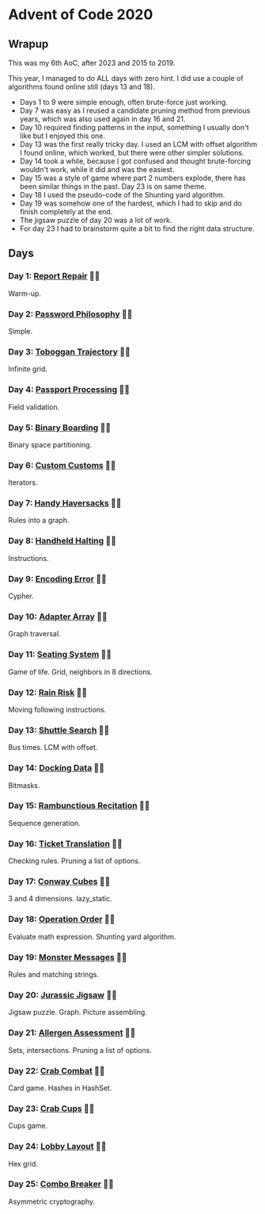 # Advent of Code 2020

## Wrapup

This was my 6th AoC, after 2023 and 2015 to 2019.

This year, I managed to do ALL days with zero hint. I did use a couple of algorithms found online still (days 13 and 18).

- Days 1 to 9 were simple enough, often brute-force just working.
- Day 7 was easy as I reused a candidate pruning method from previous years, which was also used again in day 16 and 21.
- Day 10 required finding patterns in the input, something I usually don't like but I enjoyed this one.
- Day 13 was the first really tricky day. I used an LCM with offset algorithm I found online, which worked, but there were other simpler solutions.
- Day 14 took a while, because I got confused and thought brute-forcing wouldn't work, while it did and was the easiest.
- Day 15 was a style of game where part 2 numbers explode, there has been similar things in the past. Day 23 is on same theme.
- Day 18 I used the pseudo-code of the Shunting yard algorithm.
- Day 19 was somehow one of the hardest, which I had to skip and do finish completely at the end.
- The jigsaw puzzle of day 20 was a lot of work.
- For day 23 I had to brainstorm quite a bit to find the right data structure.

## Days

### Day 1: [Report Repair](day01/README.md) 🌟🌟

Warm-up.

### Day 2: [Password Philosophy](day02/README.md) 🌟🌟

Simple.

### Day 3: [Toboggan Trajectory](day03/README.md) 🌟🌟

Infinite grid.

### Day 4: [Passport Processing](day04/README.md) 🌟🌟

Field validation.

### Day 5: [Binary Boarding](day05/README.md) 🌟🌟

Binary space partitioning.

### Day 6: [Custom Customs](day06/README.md) 🌟🌟

Iterators.

### Day 7: [Handy Haversacks](day07/README.md) 🌟🌟

Rules into a graph.

### Day 8: [Handheld Halting](day08/README.md) 🌟🌟

Instructions.

### Day 9: [Encoding Error](day09/README.md) 🌟🌟

Cypher.

### Day 10: [Adapter Array](day10/README.md) 🌟🌟

Graph traversal.

### Day 11: [Seating System](day11/README.md) 🌟🌟

Game of life. Grid, neighbors in 8 directions.

### Day 12: [Rain Risk](day12/README.md) 🌟🌟

Moving following instructions.

### Day 13: [Shuttle Search](day13/README.md) 🌟🌟

Bus times. LCM with offset.

### Day 14: [Docking Data](day14/README.md) 🌟🌟

Bitmasks.

### Day 15: [Rambunctious Recitation](day15/README.md) 🌟🌟

Sequence generation.

### Day 16: [Ticket Translation](day16/README.md) 🌟🌟

Checking rules. Pruning a list of options.

### Day 17: [Conway Cubes](day17/README.md) 🌟🌟

3 and 4 dimensions. lazy_static.

### Day 18: [Operation Order](day18/README.md) 🌟🌟

Evaluate math expression. Shunting yard algorithm.

### Day 19: [Monster Messages](day19/README.md) 🌟🌟

Rules and matching strings.

### Day 20: [Jurassic Jigsaw](day20/README.md) 🌟🌟

Jigsaw puzzle. Graph. Picture assembling.

### Day 21: [Allergen Assessment](day21/README.md) 🌟🌟

Sets, intersections. Pruning a list of options.

### Day 22: [Crab Combat](day22/README.md) 🌟🌟

Card game. Hashes in HashSet.

### Day 23: [Crab Cups](day23/README.md) 🌟🌟

Cups game.

### Day 24: [Lobby Layout](day24/README.md) 🌟🌟

Hex grid.

### Day 25: [Combo Breaker](day25/README.md) 🌟🌟

Asymmetric cryptography.